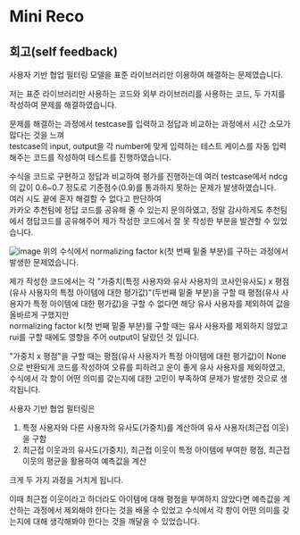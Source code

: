 # Mini Reco

## 회고(self feedback)

사용자 기반 협업 필터링 모델을 표준 라이브러리만 이용하여 해결하는 문제였습니다.

저는 표준 라이브러리만 사용하는 코드와 외부 라이브러리를 사용하는 코드, 두 가지를 작성하여 문제를 해결하였습니다.

문제를 해결하는 과정에서 testcase를 입력하고 정답과 비교하는 과정에서 시간 소모가 많다는 것을 느껴  
testcase의 input, output을 각 number에 맞게 입력하는 테스트 케이스를 자동 입력해주는 코드를 작성하여 테스트를 진행하였습니다.

수식을 코드로 구현하고 정답과 비교하여 평가를 진행하는데 여러 testcase에서 ndcg의 값이 0.6~0.7 정도로 기준점수(0.9)를 통과하지 못하는 문제가 발생하였습니다.  
여러 시도 끝에 혼자 해결할 수 없다고 판단하여  
카카오 추천팀에 정답 코드를 공유해 줄 수 있는지 문의하였고, 정말 감사하게도 추천팀에서 정답코드를 공유해주어 제가 작성한 코드에서 잘 못 작성한 부분을 발견할 수 있었습니다.

![image](https://user-images.githubusercontent.com/60374463/210053805-d2864ea4-af33-4576-8609-1ab5a423bacb.png)
위의 수식에서 normalizing factor k(첫 번째 밑줄 부분)를 구하는 과정에서 발생한 문제였습니다.

제가 작성한 코드에서는 각 "가중치(특정 사용자와 유사 사용자의 코사인유사도) x 평점(유사 사용자의 특정 아이템에 대한 평가값)"(두번째 밑줄 부분)을 구할 때 평점(유사 사용자가 특정 아이템에 대한 평가값)을 구할 수 없다면 해당 유사 사용자를 제외하여 값을 올바르게 구했지만  
normalizing factor k(첫 번째 밑줄 부분)를 구할 때는 유사 사용자를 제외하지 않았고 rui를 구할 때에도 영향을 주어 output이 달랐던 것 입니다.

"가중치 x 평점"을 구할 때는 평점(유사 사용자가 특정 아이템에 대한 평가값)이 None으로 반환되게 코드를 작성하여 오류를 피하려고 운이 좋게 유사 사용자를 제외하였고, 수식에서 각 항이 어떤 의미를 갖는지에 대한 고민이 부족하여 문제가 발생한 것으로 생각됩니다.

사용자 기반 협업 필터링은 
1. 특정 사용자와 다른 사용자의 유사도(가중치)를 계산하여 유사 사용자(최근접 이웃)을 구함
2. 최근접 이웃과의 유사도(가중치), 최근접 이웃이 특정 아이템에 부여한 평점, 최근접 이웃의 평균을 활용하여 예측값을 계산

크게 두 가지 과정을 거치게 됩니다.

이때 최근접 이웃이라고 하더라도 아이템에 대해 평점을 부여하지 않았다면 예측값을 계산하는 과정에서 제외해야 한다는 것을 배울 수 있었고 수식에서 각 항이 어떤 의미를 갖는지에 대해 생각해봐야 한다는 것을 깨달을 수 있었습니다.











